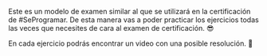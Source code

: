 Este es un modelo de examen similar al que se utilizará en la certificación de #SeProgramar. De esta manera vas a poder practicar los ejercicios todas las veces que necesites de cara al examen de certificación. :sunglasses:

En cada ejercicio podrás encontrar un video con una posible resolución. :movie_camera: